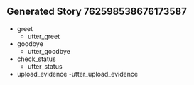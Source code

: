 ## Generated Story 762598538676173587
* greet
  - utter_greet
* goodbye
  - utter_goodbye
* check_status
  - utter_status
* upload_evidence
  -utter_upload_evidence
